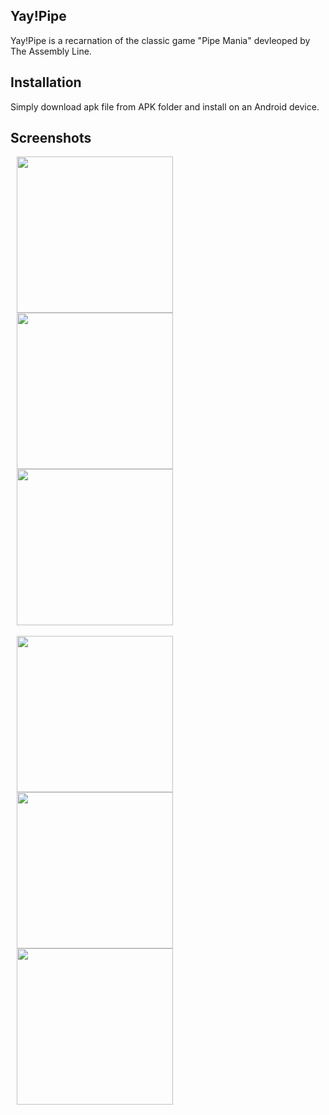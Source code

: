## Yay!Pipe
Yay!Pipe is a recarnation of the classic game "Pipe Mania" devleoped by The Assembly Line.

## Installation
Simply download apk file from APK folder and install on an Android device.

## Screenshots

  <div>
    <img src="https://user-images.githubusercontent.com/46048876/54256174-774a0600-459e-11e9-9073-6d8fd29b66f4.png" width="250" hspace="10"/>
    <img src="https://user-images.githubusercontent.com/46048876/54256175-774a0600-459e-11e9-91c6-af62701ea589.png" width="250" hspace="10"/>
    <img src="https://user-images.githubusercontent.com/46048876/54256177-774a0600-459e-11e9-9d47-66dd6d3f15ca.png" width="250" hspace="10"/>
  </div>
  <br>
  <div>
    <img src="https://user-images.githubusercontent.com/46048876/54256171-76b16f80-459e-11e9-9f52-63aef6263b48.png" width="250" hspace="10"/>
    <img src="https://user-images.githubusercontent.com/46048876/54256172-76b16f80-459e-11e9-91c7-1cf449dfb8b4.png" width="250" hspace="10"/>
    <img src="https://user-images.githubusercontent.com/46048876/54256173-774a0600-459e-11e9-8ea0-917339cf1c34.png" width="250" hspace="10"/>
  </div>
